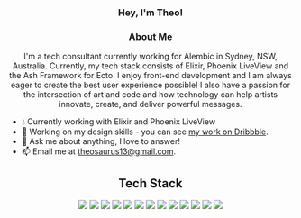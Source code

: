 <h3 align="center"> Hey, I'm Theo!</h3>

<h3 align="center">About Me</h3>
<p align="center">
I'm a tech consultant currently working for Alembic in Sydney, NSW, Australia. Currently, my tech stack consists of Elixir, Phoenix LiveView and the Ash Framework for Ecto. I enjoy front-end development and I am always eager to create the best user experience possible! I also have a passion for the intersection of art and code and how technology can help artists innovate, create, and deliver powerful messages.
</p>

- 💧 Currently working with Elixir and Phoenix LiveView
- 🔎 Working on my design skills - you can see [my work on Dribbble](https://theosaurus-rex.dribbble.com/).
- 💬 Ask me about anything, I love to answer!
- 📫 Email me at [theosaurus13@gmail.com](mailto:theosaurus@gmail.com).

<h2 align="center">Tech Stack</h2> 
<p align="center">
<img src="https://img.shields.io/badge/-HTML5-black?style=flat-square&logo=html5&logoColor=white"/>
<img src="https://img.shields.io/badge/-CSS3-black?style=flat-square&logo=css3"/>
<img src="https://img.shields.io/badge/-Tailwind-black?style=flat-square&logo=tailwindcss"/>
<img src="https://img.shields.io/badge/-Heroku-black?style=flat-square&logo=heroku"/>
<img src="https://img.shields.io/badge/-JavaScript-black?style=flat-square&logo=javascript"/>
<img src="https://img.shields.io/badge/-TypeScript-black?style=flat-square&logo=typescript"/>
<img src="https://img.shields.io/badge/-Elixir-black?style=flat-square&logo=elixir"/>
<img src="https://img.shields.io/badge/-React-black?style=flat-square&logo=react"/>
<img src="https://img.shields.io/badge/-GraphQL-black?style=flat-square&logo=graphql"/>
<img src="https://img.shields.io/badge/-Phoenix-black?style=flat-square&logo=elixir-phoenix"/>
<img src="https://img.shields.io/badge/-PostgresSQL-black?style=flat-square&logo=postgresql"/>
<img src="https://img.shields.io/badge/-Git-black?style=flat-square&logo=git"/>
<img src="https://img.shields.io/badge/-GitHub-black?style=flat-square&logo=github"/>

<p align="center">
